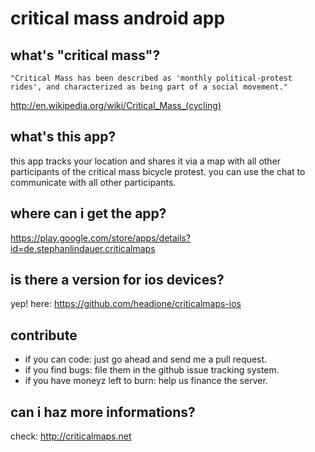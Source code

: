 # critical mass android app

## what's "critical mass"?

``` 
"Critical Mass has been described as 'monthly political-protest rides', and characterized as being part of a social movement."
```
http://en.wikipedia.org/wiki/Critical_Mass_(cycling)

## what's this app?

this app tracks your location and shares it via a map with all other participants of the critical mass bicycle protest. you can use the chat to communicate with all other participants.

## where can i get the app?

https://play.google.com/store/apps/details?id=de.stephanlindauer.criticalmaps

## is there a version for ios devices?
                                                          
yep! here: https://github.com/headione/criticalmaps-ios

## contribute

*   if you can code: just go ahead and send me a pull request.
*   if you find bugs: file them in the github issue tracking system.
*   if you have moneyz left to burn: help us finance the server.

## can i haz more informations?

check: http://criticalmaps.net
